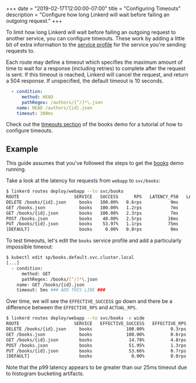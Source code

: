 +++
date = "2019-02-17T12:00:00-07:00"
title = "Configuring Timeouts"
description = "Configure how long Linkerd will wait before failing an outgoing request."
+++

To limit how long Linkerd will wait before failing an outgoing request to
another service, you can configure timeouts. These work by adding a little bit
of extra information to the [service profile](/2/features/service-profiles/) for
the service you're sending requests to.

Each route may define a timeout which specifies the maximum amount of time to
wait for a response (including retries) to complete after the request is sent.
If this timeout is reached, Linkerd will cancel the request, and return a 504
response.  If unspecified, the default timeout is 10 seconds.

```yaml
  - condition:
      method: HEAD
      pathRegex: /authors/[^/]*\.json
    name: HEAD /authors/{id}.json
    timeout: 300ms
```

Check out the [timeouts section](/2/tasks/books/#timeouts) of the books demo for
a tutorial of how to configure timeouts.

## Example

This guide assumes that you've followed the steps to get the
[books](/2/tasks/books/) demo running.

Take a look at the latency for requests from `webapp` to `svc/books`:

```bash
$ linkerd routes deploy/webapp --to svc/books
ROUTE                     SERVICE   SUCCESS      RPS   LATENCY_P50   LATENCY_P95   LATENCY_P99
DELETE /books/{id}.json     books   100.00%   0.6rps           9ms          19ms          20ms
GET /books.json             books   100.00%   1.2rps           7ms          10ms          10ms
GET /books/{id}.json        books   100.00%   2.3rps           7ms          10ms          18ms
POST /books.json            books    48.00%   2.5rps          16ms          28ms          30ms
PUT /books/{id}.json        books    53.97%   1.1rps          75ms          98ms         100ms
[DEFAULT]                   books     0.00%   0.0rps           0ms           0ms           0ms
```

To test timeouts, let's edit the `books` service profile and add a particularly
impossible timeout:

```bash
$ kubectl edit sp/books.default.svc.cluster.local
[...]
  - condition:
      method: GET
      pathRegex: /books/[^/]*\.json
    name: GET /books/{id}.json
    timeout: 5ms ### ADD THIS LINE ###
```

Over time, we will see the `EFFECTIVE_SUCCESS` go down and there be a difference
between the `EFFECTIVE_RPS` and `ACTUAL_RPS`.

```bash
$ linkerd routes deploy/webapp --to svc/books -o wide
ROUTE                     SERVICE   EFFECTIVE_SUCCESS   EFFECTIVE_RPS   ACTUAL_SUCCESS   ACTUAL_RPS   LATENCY_P50   LATENCY_P95   LATENCY_P99
DELETE /books/{id}.json     books             100.00%          0.3rps          100.00%       0.3rps          15ms          20ms          20ms
GET /books.json             books             100.00%          0.6rps          100.00%       0.6rps           8ms          10ms          10ms
GET /books/{id}.json        books              14.78%          4.8rps          100.00%       0.7rps           6ms          10ms          15ms
POST /books.json            books              51.95%          1.3rps           51.95%       1.3rps          17ms          28ms          30ms
PUT /books/{id}.json        books              53.66%          0.7rps           53.66%       0.7rps          75ms          98ms         100ms
[DEFAULT]                   books               0.00%          0.0rps            0.00%       0.0rps           0ms           0ms           0ms
```

Note that the p99 latency appears to be greater than our 25ms timeout due to histogram bucketing artifacts.
